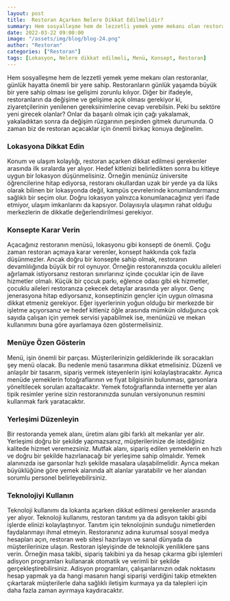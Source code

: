 ```yaml
---
layout: post
title:  Restoran Açarken Nelere Dikkat Edilmelidir?   
summary: Hem sosyalleşme hem de lezzetli yemek yeme mekanı olan restoranlar, günlük hayatta önemli bir yere sahip.
date: 2022-03-22 09:00:00
image: "/assets/img/blog/blog-24.png"
author: "Restoran"
categories: ["Restoran"]
tags: [Lokasyon, Nelere dikkat edilmeli, Menü, Konsept, Restoran]
---
```

Hem sosyalleşme hem de lezzetli yemek yeme mekanı olan restoranlar, günlük hayatta önemli bir yere sahip. Restoranların günlük yaşamda büyük bir yere sahip olması ise gelişimi zorunlu kılıyor. Diğer bir ifadeyle, restoranların da değişime ve gelişime açık olması gerekiyor ki, ziyaretçilerinin yenilenen gereksinimlerine cevap verebilsin. Peki bu sektöre yeni girecek olanlar? Onlar da başarılı olmak için çağı yakalamak, yakaladıktan sonra da değişim rüzgarının peşinden gitmek durumunda. O zaman biz de restoran açacaklar için önemli birkaç konuya değinelim.


### Lokasyona Dikkat Edin

Konum ve ulaşım kolaylığı, restoran açarken dikkat edilmesi gerekenler arasında ilk sıralarda yer alıyor. Hedef kitlenizi belirledikten sonra bu kitleye uygun bir lokasyon düşünmelisiniz. Örneğin menünüz üniversite öğrencilerine hitap ediyorsa, restoranı okullardan uzak bir yerde ya da lüks olarak bilinen bir lokasyonda değil, kampüs çevrelerinde konumlandırmanız sağlıklı bir seçim olur. Doğru lokasyon yalnızca konumlanacağınız yeri ifade etmiyor, ulaşım imkanlarını da kapsıyor. Dolayısıyla ulaşımın rahat olduğu merkezlerin de dikkatle değerlendirilmesi gerekiyor.

### Konsepte Karar Verin

Açacağınız restoranın menüsü, lokasyonu gibi konsepti de önemli. Çoğu zaman restoran açmaya karar verenler, konsept hakkında çok fazla düşünmezler. Ancak doğru bir konsepte sahip olmak, restoranın devamlılığında büyük bir rol oynuyor. Örneğin restoranınızda çocuklu aileleri ağırlamak istiyorsanız restoran sınırlarınız içinde çocuklar için de ilave hizmetler olmalı. Küçük bir çocuk parkı, eğlence odası gibi ek hizmetler, çocuklu aileleri restoranıza çekecek detaylar arasında yer alıyor. Genç jenerasyona hitap ediyorsanız, konseptinizin gençler için uygun olmasına dikkat etmeniz gerekiyor. Eğer işyerlerinin yoğun olduğu bir merkezde bir işletme açıyorsanız ve hedef kitleniz öğle arasında mümkün olduğunca çok sayıda çalışan için yemek servisi yapabilmek ise, menünüzü ve mekan kullanımını buna göre ayarlamaya özen göstermelisiniz.

### Menüye Özen Gösterin

Menü, işin önemli bir parçası. Müşterilerinizin geldiklerinde ilk soracakları şey menü olacak. Bu nedenle menü tasarımına dikkat etmelisiniz. Düzenli ve anlaşılır bir tasarım, sipariş vermek isteyenlerin işini kolaylaştıracaktır. Ayrıca menüde yemeklerin fotoğraflarının ve fiyat bilgisinin bulunması, garsonlara yöneltilecek soruları azaltacaktır. Yemek fotoğraflarında internette yer alan tipik resimler yerine sizin restoranınızda sunulan versiyonunun resmini kullanmak fark yaratacaktır.

### Yerleşimi Düzenleyin

Bir restoranda yemek alanı, üretim alanı gibi farklı alt mekanlar yer alır. Yerleşimi doğru bir şekilde yapmazsanız, müşterilerinize de istediğiniz kalitede hizmet veremezsiniz. Mutfak alanı, sipariş edilen yemeklerin en hızlı ve doğru bir şekilde hazırlanacağı bir yerleşime sahip olmalıdır. Yemek alanınızda ise garsonlar hızlı şekilde masalara ulaşabilmelidir. Ayrıca mekan büyüklüğüne göre yemek alanında alt alanlar yaratabilir ve her alandan sorumlu personel belirleyebilirsiniz.

### Teknolojiyi Kullanın

Teknoloji kullanımı da lokanta açarken dikkat edilmesi gerekenler arasında yer alıyor. Teknoloji kullanımı, restoran tanıtımı ya da adisyon takibi gibi işlerde elinizi kolaylaştırıyor. Tanıtım için teknolojinin sunduğu nimetlerden faydalanmayı ihmal etmeyin. Restoranınız adına kurumsal sosyal medya hesapları açın, restoran web sitesi hazırlayın ve sanal dünyada da müşterilerinize ulaşın. Restoran işleyişinde de teknolojik yeniliklere şans verin. Örneğin masa takibi, sipariş takibini ya da hesap çıkarma gibi işlemleri adisyon programları kullanarak otomatik ve verimli bir şekilde gerçekleştirebilirsiniz. Adisyon programları, çalışanlarınızın odak noktasını hesap yapmak ya da hangi masanın hangi siparişi verdiğini takip etmekten çıkartarak müşterilerle daha sağlıklı iletişim kurmaya ya da talepleri için daha fazla zaman ayırmaya kaydıracaktır.
